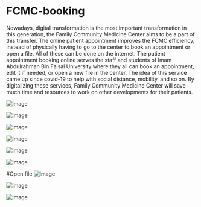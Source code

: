 # FCMC-booking
Nowadays, digital transformation is the most important transformation in this generation, the Family 
Community Medicine Center aims to be a part of this transfer. The online patient appointment improves 
the FCMC efficiency, instead of physically having to go to the center to book an appointment or open a 
file. All of these can be done on the internet. The patient appointment booking online serves the staff 
and students of Imam Abdulrahman Bin Faisal University where they all can book an appointment, edit 
it if needed, or open a new file in the center. The idea of this service came up since covid-19 to help with 
social distance, mobility, and so on. By digitalizing these services, Family Community Medicine Center 
will save much time and resources to work on other developments for their patients.

![image](https://user-images.githubusercontent.com/83551785/217410504-ec123ab5-7346-4283-890a-eb07bedd299b.png)

![image](https://user-images.githubusercontent.com/83551785/217410525-ebf9b2c9-cef2-4dd4-b923-00cb1c9c46a4.png)

![image](https://user-images.githubusercontent.com/83551785/217410554-73fb3ec1-3b37-41f9-8cd1-f39d345e5ad8.png)

![image](https://user-images.githubusercontent.com/83551785/217410661-bbdc0452-94d6-47ad-a66c-b907efdaf531.png)

![image](https://user-images.githubusercontent.com/83551785/217410678-a81a0ce0-8272-45a0-99bc-3cf29280cfd9.png)

![image](https://user-images.githubusercontent.com/83551785/217410692-a4be559d-dde1-4eab-8f6c-935f5a2c3b38.png)

#Open file
![image](https://user-images.githubusercontent.com/83551785/217410709-89e6aa75-6955-44e9-96d2-4a58be4b7caf.png)

![image](https://user-images.githubusercontent.com/83551785/217410829-8c5c4439-c512-413d-8bfe-f660b25c6bb4.png)

![image](https://user-images.githubusercontent.com/83551785/217410866-9675a425-1d82-43a4-9b5a-edf830742ac7.png)

